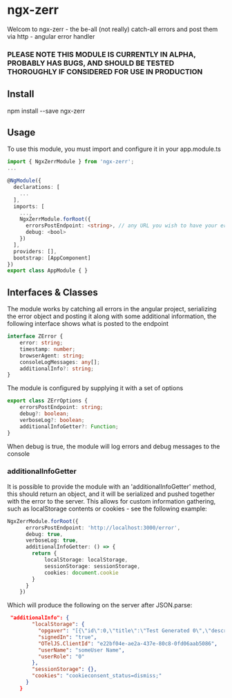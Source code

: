 # ngx-zerr
Welcom to ngx-zerr - the be-all (not really) catch-all errors and post them via http - angular error handler

### PLEASE NOTE THIS MODULE IS CURRENTLY IN ALPHA, PROBABLY HAS BUGS, AND SHOULD BE TESTED THOROUGHLY IF CONSIDERED FOR USE IN PRODUCTION

## Install
npm install --save ngx-zerr

## Usage
To use this module, you must import and configure it in your app.module.ts

```ts
import { NgxZerrModule } from 'ngx-zerr';
...

@NgModule({
  declarations: [
    ...
  ],
  imports: [
    ...,
    NgxZerrModule.forRoot({
      errorsPostEndpoint: <string>, // any URL you wish to have your errors posted to
      debug: <bool>
    })
  ],
  providers: [],
  bootstrap: [AppComponent]
})
export class AppModule { }
```

## Interfaces & Classes
The module works by catching all errors in the angular project, serializing the error object and posting it along with some additional information, the following interface shows what is posted to the endpoint

```ts
interface ZError {
    error: string;
    timestamp: number;
    browserAgent: string;
    consoleLogMessages: any[];
    additionalInfo?: string;
}
```

The module is configured by supplying it with a set of options
```ts
export class ZErrOptions {
    errorsPostEndpoint: string;
    debug?: boolean;
    verboseLog?: boolean;
    additionalInfoGetter?: Function;
}
```
When debug is true, the module will log errors and debug messages to the console

### additionalInfoGetter
It is possible to provide the module with an 'additionalInfoGetter' method, this should return an object, and it will be serialized and pushed together with the error to the server. This allows for custom information gathering, such as localStorage contents or cookies - see the following example:

```ts
NgxZerrModule.forRoot({
      errorsPostEndpoint: 'http://localhost:3000/error',
      debug: true,
      verboseLog: true,
      additionalInfoGetter: () => {
        return {
            localStorage: localStorage,
            sessionStorage: sessionStorage,
            cookies: document.cookie
        }
      }
    })
```

Which will produce the following on the server after JSON.parse:

```json
 "additionalInfo": {
        "localStorage": {
          "opgaver": "[{\"id\":0,\"title\":\"Test Generated 0\",\"description\":\"This is only a test\",\"startDate\":\"2021-02-15T13:21:59.654Z\",\"status\":0},{\"id\":1,\"title\":\"Test Generated 1\",\"description\":\"This is only a test\",\"startDate\":\"2021-02-15T13:28:17.371Z\",\"status\":0}]",
          "signedIn": "true",
          "OTelJS.ClientId": "e22bf04e-ae2a-437e-80c8-0fd06aab5086",
          "userName": "someUser Name",
          "userRole": "0"
        },
        "sessionStorage": {},
        "cookies": "cookieconsent_status=dismiss;"
      }
    }
```